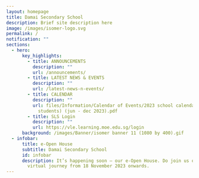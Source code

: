 ```yaml
---
layout: homepage
title: Damai Secondary School
description: Brief site description here
image: /images/isomer-logo.svg
permalink: /
notification: ""
sections:
  - hero:
      key_highlights:
        - title: ANNOUNCEMENTS
          description: ""
          url: /announcements/
        - title: LATEST NEWS & EVENTS
          description: ""
          url: /latest-news-n-events/
        - title: CALENDAR
          description: ""
          url: files/Information/Calendar of Events/2023 school calendar damai sec (for
            students) (jun - dec 2023).pdf
        - title: SLS Login
          description: ""
          url: https://vle.learning.moe.edu.sg/login
      background: /images/Banner/isomer banner 11 (1080 by 400).gif
  - infobar:
      title: e-Open House
      subtitle: Damai Secondary School
      id: infobar
      description: It’s happening soon – our e-Open House. Do join us on this exciting
        virtual journey from 18 November 2023 onwards.
---
```


